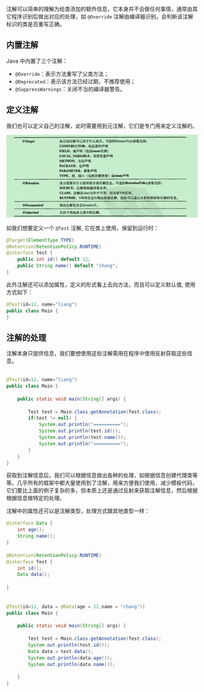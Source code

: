 ---
---

注解可以简单的理解为给类添加的额外信息，它本身并不会做任何事情，通常由其它程序识别后做出对应的处理，如 `@Override` 注解由编译器识别，会判断该注解标识的类是否重写正确。

## 内置注解

Java 中内置了三个注解：

- `@Override`：表示方法重写了父类方法；
- `@Deprecated`：表示该方法已经过期，不推荐使用；
- `@SuppressWarnings`：关闭不当的编译器警告。

## 定义注解

我们也可以定义自己的注解，此时需要用到元注解，它们是专门用来定义注解的。

![](附件/image/Java注解_image_1.png)

如我们想要定义一个 `@Test` 注解, 它在类上使用，保留到运行时：

```java
@Target(ElementType.TYPE)  
@Retention(RetentionPolicy.RUNTIME)  
@interface Test {  
    public int id() default 12;  
    public String name() default "chang";
}
```

此外注解还可以添加属性，定义的形式看上去向方法，而且可以定义默认值, 使用方式如下：

```java
@Test(id=12, name="liang")  
public class Main {  
}
```

## 注解的处理

注解本身只提供信息，我们要想使用这些注解需用在程序中使用反射获取这些信息。

```java
  
@Test(id=12, name="liang")  
public class Main {  
  
    public static void main(String[] args) {  
  
        Test test = Main.class.getAnnotation(Test.class);  
        if(test != null) {  
            System.out.println("==========");  
            System.out.println(test.id());  
            System.out.println(test.name());  
            System.out.println("==========");  
        }  
    }  
}
```

获取到注解信息后，我们可以根据信息做出各种的处理，如根据信息创建代理类等等。几乎所有的框架中都大量使用到了注解，用来方便我们使用，减少模板代码，它们要比上面的例子复杂的多，但本质上还是通过反射来获取注解信息，然后根据根据信息做特定的处理。

注解中的属性还可以是注解类型，处理方式跟其他类型一样：

```java
@interface Data {  
    int age();  
    String name();  
}  
  
@Retention(RetentionPolicy.RUNTIME)  
@interface Test {  
    int id();  
    Data data();  
  
}  
  
  
@Test(id=12, data = @Data(age = 12,name = "chang"))  
public class Main {  
  
    public static void main(String[] args) {  
  
        Test test = Main.class.getAnnotation(Test.class);  
        System.out.println(test.id());  
        Data data = test.data();  
        System.out.println(data.age());  
        System.out.println(data.name());  
  
    }  
}
```
